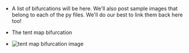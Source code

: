 - A list of bifurcations will be here. We'll also post sample images that belong to each of the py files. 
We'll do our best to link them back here too!

- The tent map bifurcation
- ![tent map bifurcation image](https://github.com/shaunramsey/FractalExploration/blob/master/bifurcationplots/Tent_map_birfurcation.png)
